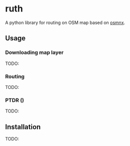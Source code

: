 # ruth

A python library for routing on OSM map based on [osmnx](https://github.com/gboeing/osmnx).

## Usage

### Downloading map layer

TODO:

### Routing
TODO:

### PTDR ()
TODO:

## Installation
TODO:
